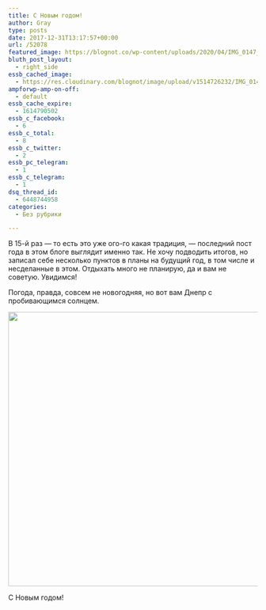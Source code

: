 ```yaml
---
title: С Новым годом!
author: Gray
type: posts
date: 2017-12-31T13:17:57+00:00
url: /52078
featured_image: https://blognot.co/wp-content/uploads/2020/04/IMG_0147_ojhv42.jpg
bluth_post_layout:
  - right_side
essb_cached_image:
  - https://res.cloudinary.com/blognot/image/upload/v1514726232/IMG_0147_ojhv42.jpg
ampforwp-amp-on-off:
  - default
essb_cache_expire:
  - 1614790502
essb_c_facebook:
  - 6
essb_c_total:
  - 8
essb_c_twitter:
  - 2
essb_pc_telegram:
  - 1
essb_c_telegram:
  - 1
dsq_thread_id:
  - 6448744958
categories:
  - Без рубрики

---
```








В 15-й раз — то есть это уже ого-го какая традиция, — последний пост года в этом блоге выглядит именно так. Не хочу подводить итогов, но записал себе несколько пунктов в планы на будущий год, в том числе и несделанные в этом. Отдыхать много не планирую, да и вам не советую. Увидимся!

Погода, правда, совсем не новогодняя, но вот вам Днепр с пробивающимся солнцем.

<img data-attachment-id="52080" data-permalink="https://blognot.co/52078/img_0147_ojhv42" data-orig-file="https://i1.wp.com/blognot.co/wp-content/uploads/2020/04/IMG_0147_ojhv42.jpg?fit=1280%2C960&ssl=1" data-orig-size="1280,960" data-comments-opened="1" data-image-meta="{&quot;aperture&quot;:&quot;1.8&quot;,&quot;credit&quot;:&quot;&quot;,&quot;camera&quot;:&quot;iPhone X&quot;,&quot;caption&quot;:&quot;&quot;,&quot;created_timestamp&quot;:&quot;1514727153&quot;,&quot;copyright&quot;:&quot;&quot;,&quot;focal_length&quot;:&quot;4&quot;,&quot;iso&quot;:&quot;25&quot;,&quot;shutter_speed&quot;:&quot;0.00033300033300033&quot;,&quot;title&quot;:&quot;&quot;,&quot;orientation&quot;:&quot;1&quot;}" data-image-title="IMG_0147_ojhv42" data-image-description="" data-medium-file="https://i1.wp.com/blognot.co/wp-content/uploads/2020/04/IMG_0147_ojhv42.jpg?fit=300%2C225&ssl=1" data-large-file="https://i1.wp.com/blognot.co/wp-content/uploads/2020/04/IMG_0147_ojhv42.jpg?fit=740%2C555&ssl=1" class="aligncenter wp-image-52080" src="https://i1.wp.com/res.cloudinary.com/blognot/image/upload/v1514726232/IMG_0147_ojhv42.jpg?resize=740%2C555&#038;ssl=1" width="740" height="555" data-recalc-dims="1" /> 

С Новым годом!